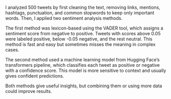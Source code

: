 
I analyzed 500 tweets by first cleaning the text, removing links, mentions, hashtags, punctuation, and common stopwords to keep only important words. Then, I applied two sentiment analysis methods.

The first method was lexicon-based using the VADER tool, which assigns a sentiment score from negative to positive. Tweets with scores above 0.05 were labeled positive, below -0.05 negative, and the rest neutral. This method is fast and easy but sometimes misses the meaning in complex cases.

The second method used a machine learning model from Hugging Face’s transformers pipeline, which classifies each tweet as positive or negative with a confidence score. This model is more sensitive to context and usually gives confident predictions.

 Both methods give useful insights, but combining them or using more data could improve results. 
